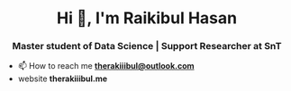 <h1 align="center">Hi 👋, I'm Raikibul Hasan</h1>
<h3 align="center">Master student of Data Science | Support Researcher at SnT</h3>



- 📫 How to reach me **therakiiibul@outlook.com**
-  website **therakiiibul.me**


